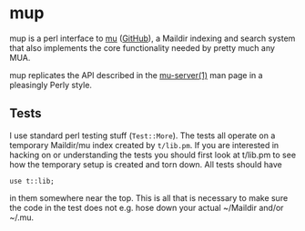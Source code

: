 # mup #

mup is a perl interface to [mu](http://www.djcbsoftware.nl/code/mu/)
([GitHub](https://github.com/djcb/mu)), a Maildir indexing and
search system that also implements the core functionality needed
by pretty much any MUA.

mup replicates the API described in the
[mu-server(1)](http://manpages.ubuntu.com/manpages/precise/man1/mu-server.1.html) man page in a pleasingly Perly style.

## Tests ##

I use standard perl testing stuff (`Test::More`).  The tests all
operate on a temporary Maildir/mu index created by `t/lib.pm`.  If you
are interested in hacking on or understanding the tests you should
first look at t/lib.pm to see how the temporary setup is created and
torn down.  All tests should have

    use t::lib;

in them somewhere near the top.  This is all that is necessary to make
sure the code in the test does not e.g. hose down your actual
~/Maildir and/or ~/.mu.
